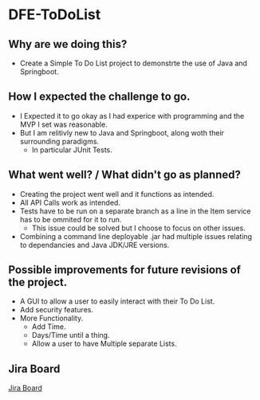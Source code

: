 # DFE-ToDoList
## Why are we doing this?
- Create a Simple To Do List project to demonstrte the use of Java and Springboot.
## How I expected the challenge to go.
- I Expected it to go okay as I had experice with programming and the MVP I set was reasonable.
- But I am relitivly new to Java and Springboot, along woth their surrounding paradigms.
  - In particular JUnit Tests.
## What went well? / What didn't go as planned?
- Creating the project went well and it functions as intended.
- All API Calls work as intended.
- Tests have to be run on a separate branch as a line in the Item service has to be ommited for it to run.
  - This issue could be solved but I choose to focus on other issues.
- Combining a command line deployable .jar had multiple issues relating to dependancies and Java JDK/JRE versions.
## Possible improvements for future revisions of the project.
- A GUI to allow a user to easily interact with their To Do List.
- Add security features.
- More Functionality.
  - Add Time.
  - Days/Time until a thing.
  - Allow a user to have Multiple separate Lists.
## Jira Board
[Jira Board](https://jackmcaulay.atlassian.net/jira/software/projects/DT/boards/2)
